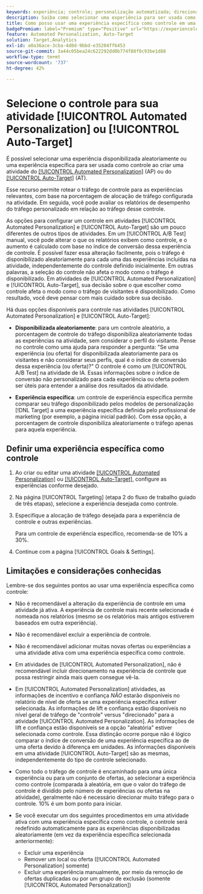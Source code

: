 ```yaml
---
keywords: experiência; controle; personalização automatizada; direcionamento automático
description: Saiba como selecionar uma experiência para ser usada como controle ao criar uma atividade [!UICONTROL Automated Personalization] (AP) ou [!UICONTROL Auto-Target] no  [!DNL Adobe Target].
title: Como posso usar uma experiência específica como controle em uma atividade [!UICONTROL Automated Personalization]?
badgePremium: label="Premium" type="Positive" url="https://experienceleague.adobe.com/docs/target/using/introduction/intro.html?lang=pt-BR#premium newtab=true" tooltip="Consulte o que está incluído no Target Premium."
feature: Automated Personalization, Auto-Target
solution: Target,Analytics
exl-id: a0a36ace-3cba-4d8d-9bbd-e35204ff6453
source-git-commit: 3a44c05bea24c622292dd0b774f88f0c93be1d88
workflow-type: tm+mt
source-wordcount: '737'
ht-degree: 42%

---
```


# Selecione o controle para sua atividade [!UICONTROL Automated Personalization] ou [!UICONTROL Auto-Target]

É possível selecionar uma experiência disponibilizada aleatoriamente ou uma experiência específica para ser usada como controle ao criar uma atividade do [[!UICONTROL Automated Personalization]](/help/main/c-activities/t-automated-personalization/automated-personalization.md) (AP) ou do [[!UICONTROL Auto-Target]](/help/main/c-activities/auto-target/auto-target-to-optimize.md) (AT).

Esse recurso permite rotear o tráfego de controle para as experiências relevantes, com base na porcentagem de alocação de tráfego configurada na atividade. Em seguida, você pode avaliar os relatórios de desempenho do tráfego personalizado em relação ao tráfego desse controle.

As opções para configurar um controle em atividades [!UICONTROL Automated Personalization] e [!UICONTROL Auto-Target] são um pouco diferentes de outros tipos de atividades. Em um [!UICONTROL A/B Test] manual, você pode alterar o que os relatórios exibem como controle, e o aumento é calculado com base no índice de conversão dessa experiência de controle. É possível fazer essa alteração facilmente, pois o tráfego é disponibilizado aleatoriamente para cada uma das experiências incluídas na atividade, independentemente do controle definido inicialmente. Em outras palavras, a seleção do controle não afeta o modo como o tráfego é disponibilizado. Em atividades de [!UICONTROL Automated Personalization] e [!UICONTROL Auto-Target], sua decisão sobre o que escolher como controle afeta o modo como o tráfego de visitantes é disponibilizado. Como resultado, você deve pensar com mais cuidado sobre sua decisão.

Há duas opções disponíveis para controle nas atividades [!UICONTROL Automated Personalization] e [!UICONTROL Auto-Target]:

* **Disponibilizada aleatoriamente**: para um controle aleatório, a porcentagem de controle do tráfego disponibiliza aleatoriamente todas as experiências na atividade, sem considerar o perfil do visitante. Pense no controle como uma ajuda para responder a pergunta: &quot;Se uma experiência (ou oferta) for disponibilizada aleatoriamente para os visitantes e não considerar seus perfis, qual é o índice de conversão dessa experiência (ou oferta)?&quot; O controle é como um [!UICONTROL A/B Test] na atividade de IA. Essas informações sobre o índice de conversão não personalizado para cada experiência ou oferta podem ser úteis para entender a análise dos resultados da atividade.

* **Experiência específica**: um controle de experiência específica permite comparar seu tráfego disponibilizado pelos modelos de personalização [!DNL Target] a uma experiência específica definida pelo profissional de marketing (por exemplo, a página inicial padrão). Com essa opção, a porcentagem de controle disponibiliza aleatoriamente o tráfego apenas para aquela experiência.

## Definir uma experiência específica como controle

1. Ao criar ou editar uma atividade [[!UICONTROL Automated Personalization]](/help/main/c-activities/t-automated-personalization/create-ap-activity.md) ou [[!UICONTROL Auto-Target]](/help/main/c-activities/t-test-ab/t-test-create-ab/ab-audience.md), configure as experiências conforme desejado.
1. Na página [!UICONTROL Targeting] (etapa 2 do fluxo de trabalho guiado de três etapas), selecione a experiência desejada como controle.
1. Especifique a alocação de tráfego desejada para a experiência de controle e outras experiências.

   Para um controle de experiência específico, recomenda-se de 10% a 30%.

1. Continue com a página [!UICONTROL Goals & Settings].

## Limitações e considerações conhecidas

Lembre-se dos seguintes pontos ao usar uma experiência específica como controle:

* Não é recomendável a alteração da experiência de controle em uma atividade já ativa. A experiência de controle mais recente selecionada é nomeada nos relatórios (mesmo se os relatórios mais antigos estiverem baseados em outra experiência).
* Não é recomendável excluir a experiência de controle.
* Não é recomendável adicionar muitas novas ofertas ou experiências a uma atividade ativa com uma experiência específica como controle.
* Em atividades de [!UICONTROL Automated Personalization], não é recomendável incluir direcionamento na experiência de controle que possa restringir ainda mais quem consegue vê-la.
* Em [!UICONTROL Automated Personalization] atividades, as informações de incentivo e confiança *NÃO* estarão disponíveis no relatório de nível de oferta se uma experiência específica estiver selecionada. As informações de lift e confiança estão disponíveis no nível geral de tráfego de &quot;controle&quot; versus &quot;direcionado&quot; para a atividade [!UICONTROL Automated Personalization]. As informações de lift e confiança estão disponíveis se a opção &quot;aleatória&quot; estiver selecionada como controle. Essa distinção ocorre porque não é lógico comparar o índice de conversão de uma experiência específica ao de uma oferta devido à diferença em unidades. As informações disponíveis em uma atividade [!UICONTROL Auto-Target] são as mesmas, independentemente do tipo de controle selecionado.
* Como todo o tráfego de controle é encaminhado para uma única experiência ou para um conjunto de ofertas, ao selecionar a experiência como controle (comparada à aleatória, em que o valor do tráfego de controle é dividido pelo número de experiências ou ofertas na atividade), geralmente não é necessário direcionar muito tráfego para o controle. 10% é um bom ponto para iniciar.
* Se você executar um dos seguintes procedimentos em uma atividade ativa com uma experiência específica como controle, o controle será redefinido automaticamente para as experiências disponibilizadas aleatoriamente (em vez da experiência específica selecionada anteriormente):

   * Excluir uma experiência
   * Remover um local ou oferta ([!UICONTROL Automated Personalization] somente)
   * Excluir uma experiência manualmente, por meio da remoção de ofertas duplicadas ou por um grupo de exclusão (somente [!UICONTROL Automated Personalization])
